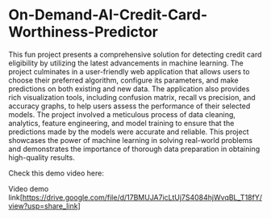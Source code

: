 # On-Demand-AI-Credit-Card-Worthiness-Predictor

This fun project presents a comprehensive solution for detecting credit card eligibility by utilizing the latest advancements in machine learning. The project culminates in a user-friendly web application that allows users to choose their preferred algorithm, configure its parameters, and make predictions on both existing and new data. The application also provides rich visualization tools, including confusion matrix, recall vs precision, and accuracy graphs, to help users assess the performance of their selected models. The project involved a meticulous process of data cleaning, analytics, feature engineering, and model training to ensure that the predictions made by the models were accurate and reliable. This project showcases the power of machine learning in solving real-world problems and demonstrates the importance of thorough data preparation in obtaining high-quality results.


Check this demo video here:

Video demo link[https://drive.google.com/file/d/17BMUJA7icLtUj7S4084hjWvqBL_T18fY/view?usp=share_link]
